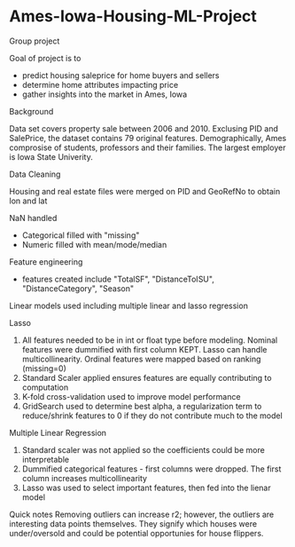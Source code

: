 # Ames-Iowa-Housing-ML-Project
Group project 

Goal of project is to 
  - predict housing saleprice for home buyers and sellers
  - determine home attributes impacting price
  - gather insights into the market in Ames, Iowa

Background

Data set covers property sale between 2006 and 2010. Exclusing PID and SalePrice, the dataset contains 79 original features.
Demographically, Ames comprosise of students, professors and their families. The largest employer is Iowa State Univerity.

Data Cleaning

Housing and real estate files were merged on PID and GeoRefNo to obtain lon and lat

NaN handled
  - Categorical filled with "missing"
  - Numeric filled with mean/mode/median

Feature engineering
  - features created include "TotalSF", "DistanceToISU", "DistanceCategory", "Season"

Linear models used including multiple linear and lasso regression

Lasso
1. All features needed to be in int or float type before modeling. Nominal features were dummified with first column KEPT. Lasso can handle multicollinearity. Ordinal features were mapped based on ranking (missing=0)
2. Standard Scaler applied ensures features are equally contributing to computation
3. K-fold cross-validation used to improve model performance
4. GridSearch used to determine best alpha, a regularization term to reduce/shrink features to 0 if they do not contribute much to the model

Multiple Linear Regression
1. Standard scaler was not applied so the coefficients could be more interpretable
2. Dummified categorical features - first columns were dropped. The first column increases multicollinearity
3. Lasso was used to select important features, then fed into the lienar model

Quick notes
Removing outliers can increase r2; however, the outliers are interesting data points themselves. They signify which houses were under/oversold and could be potential opportunies for house flippers.
